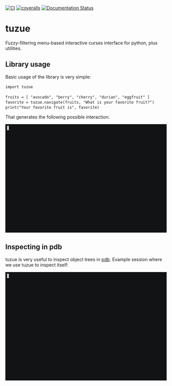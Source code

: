 [![CI](https://github.com/lpenz/tuzue/actions/workflows/ci.yml/badge.svg)](https://github.com/lpenz/tuzue/actions/workflows/ci.yml)
[![coveralls](https://coveralls.io/repos/github/lpenz/tuzue/badge.svg?branch=main)](https://coveralls.io/github/lpenz/tuzue?branch=main)
[![Documentation Status](https://readthedocs.org/projects/tuzue/badge/?version=latest)](https://tuzue.readthedocs.io/en/latest/?badge=latest)

# tuzue

Fuzzy-filtering menu-based interactive curses interface for python,
plus utilities.


## Library usage

Basic usage of the library is very simple:

```{.py}
import tuzue

fruits = [ "avocado", "berry", "cherry", "durian", "eggfruit" ]
favorite = tuzue.navigate(fruits, "What is your favorite fruit?")
print("Your favorite fruit is", favorite)
```

That generates the following possible interaction:

![demo-navigate](demos/demo-navigate.gif)


## Inspecting in pdb

tuzue is very useful to inspect object trees in [pdb]. Example session
where we use tuzue to inspect itself:

![demo-pdb](demos/demo-pdb.gif)


[pdb]: https://docs.python.org/3/library/pdb.html
